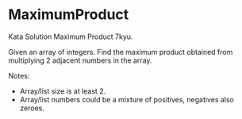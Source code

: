 # MaximumProduct

Kata Solution Maximum Product 7kyu.

Given an array of integers. Find the maximum product obtained from multiplying 2 adjacent numbers in the array.

Notes:
- Array/list size is at least 2.
- Array/list numbers could be a mixture of positives, negatives also zeroes.

